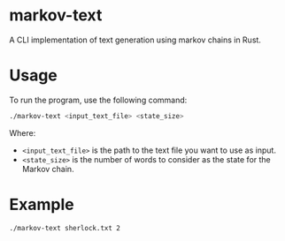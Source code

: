# markov-text

A CLI implementation of text generation using markov chains in Rust.

# Usage
To run the program, use the following command:

```bash
./markov-text <input_text_file> <state_size>
```
Where:
- `<input_text_file>` is the path to the text file you want to use as input.
- `<state_size>` is the number of words to consider as the state for the Markov chain.

# Example
```bash
./markov-text sherlock.txt 2
```